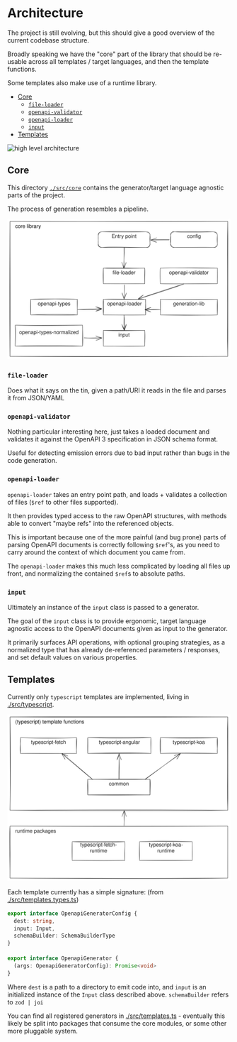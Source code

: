 # Architecture

The project is still evolving, but this should give a good overview
of the current codebase structure.

Broadly speaking we have the "core" part of the library that should be re-usable
across all templates / target languages, and then the template functions.

Some templates also make use of a runtime library.

<!-- toc -->

- [Core](#core)
  - [`file-loader`](#file-loader)
  - [`openapi-validator`](#openapi-validator)
  - [`openapi-loader`](#openapi-loader)
  - [`input`](#input)
- [Templates](#templates)

<!-- tocstop -->

![high level architecture](./architectu.svg)

## Core

This directory [`./src/core`](./src/core) contains the generator/target language agnostic parts of the project.

The process of generation resembles a pipeline.

![core architecture](./architecture_core.svg)

### `file-loader`

Does what it says on the tin, given a path/URI it reads in the file and parses
it from JSON/YAML

### `openapi-validator`

Nothing particular interesting here, just takes a loaded document and validates
it against the OpenAPI 3 specification in JSON schema format.

Useful for detecting emission errors due to bad input rather than bugs in the
code generation.

### `openapi-loader`

`openapi-loader` takes an entry point path, and loads + validates a collection
of files (`$ref` to other files supported).

It then provides typed access to the raw OpenAPI structures, with methods able
to convert "maybe refs" into the referenced objects.

This is important because one of the more painful (and bug prone) parts of
parsing OpenAPI documents is correctly following `$ref`'s, as you need to carry
around the context of which document you came from.

The `openapi-loader` makes this much less complicated by loading all files up front, and normalizing
the contained `$ref`s to absolute paths.

### `input`

Ultimately an instance of the `input` class is passed to a generator.

The goal of the `input` class is to provide ergonomic, target language agnostic access to
the OpenAPI documents given as input to the generator.

It primarily surfaces API operations, with optional grouping strategies, as a normalized type
that has already de-referenced parameters / responses, and set default values on various properties.

## Templates

Currently only `typescript` templates are implemented, living in [./src/typescript](./src/typescript).

![templates architecture](./architecture_templates.svg)

Each template currently has a simple signature:
(from [./src/templates.types.ts](./src/templates.types.ts))

```typescript
export interface OpenapiGeneratorConfig {
  dest: string,
  input: Input,
  schemaBuilder: SchemaBuilderType
}

export interface OpenapiGenerator {
  (args: OpenapiGeneratorConfig): Promise<void>
}
```

Where `dest` is a path to a directory to emit code into, and `input` is an initialized instance
of the `Input` class described above. `schemaBuilder` refers to `zod | joi`

You can find all registered generators in [./src/templates.ts](./src/templates.ts) - eventually this likely be split into
packages that consume the core modules, or some other more pluggable system.
